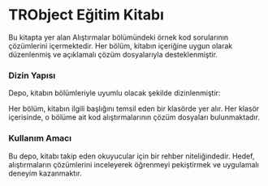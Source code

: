 # TRObject Eğitim Kitabı

Bu kitapta yer alan Alıştırmalar bölümündeki örnek kod sorularının çözümlerini içermektedir. Her bölüm, kitabın içeriğine uygun olarak düzenlenmiş ve açıklamalı çözüm dosyalarıyla desteklenmiştir.

### Dizin Yapısı

Depo, kitabın bölümleriyle uyumlu olacak şekilde dizinlenmiştir:

Her bölüm, kitabın ilgili başlığını temsil eden bir klasörde yer alır.
Her klasör içerisinde, o bölüme ait kod alıştırmalarının çözüm dosyaları bulunmaktadır.

### Kullanım Amacı

Bu depo, kitabı takip eden okuyucular için bir rehber niteliğindedir. Hedef, alıştırmaların çözümlerini inceleyerek öğrenmeyi pekiştirmek ve uygulamalı deneyim kazanmaktır.
